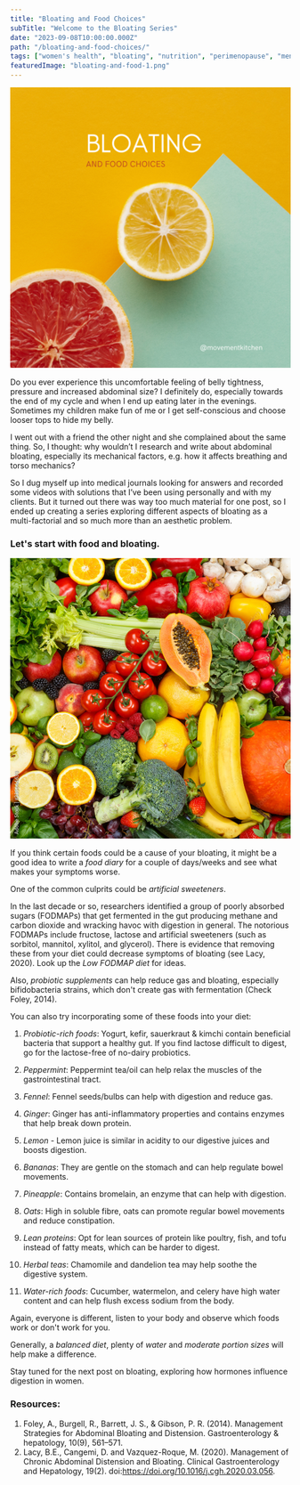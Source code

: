 ```yaml
---
title: "Bloating and Food Choices"
subTitle: "Welcome to the Bloating Series"
date: "2023-09-08T10:00:00.000Z"
path: "/bloating-and-food-choices/"
tags: ["women's health", "bloating", "nutrition", "perimenopause", "menopause"]
featuredImage: "bloating-and-food-1.png"
---
```


![Bloating and Food Choices](bloating-and-food-1.png)

Do you ever experience this uncomfortable feeling of belly tightness, pressure and increased abdominal size? I definitely do, especially towards the end of my cycle and when I end up eating later in the evenings. Sometimes my children make fun of me or I get self-conscious and choose looser tops to hide my belly.

I went out with a friend the other night and she complained about the same thing. So, I thought: why wouldn’t I research and write about abdominal bloating, especially its mechanical factors, e.g. how it affects breathing and torso mechanics? 

So I dug myself up into medical journals looking for answers and recorded some videos with solutions that I’ve been using personally and with my clients. But it turned out there was way too much material for one post, so I ended up creating a series exploring different aspects of bloating as a multi-factorial and so much more than an aesthetic problem.

### Let's start with food and bloating. 

![Fruits](fruit.jpg)

If you think certain foods could be a cause of your bloating, it might be a good idea to write a *food diary* for a couple of days/weeks and see what makes your symptoms worse. 

One of the common culprits could be *artificial sweeteners*. 

In the last decade or so, researchers identified a group of poorly absorbed sugars (FODMAPs) that get fermented in the gut producing methane and carbon dioxide and wracking havoc with digestion in general. The notorious FODMAPs include fructose, lactose and artificial sweeteners (such as sorbitol, mannitol, xylitol, and glycerol). There is evidence that removing these from your diet could decrease symptoms of bloating (see Lacy, 2020). Look up the *Low FODMAP diet* for ideas. 

Also, *probiotic supplements* can help reduce gas and bloating, especially bifidobacteria strains, which don't create gas with fermentation (Check Foley, 2014).

You can also try incorporating some of these foods into your diet:

1. *Probiotic-rich foods*: Yogurt, kefir, sauerkraut & kimchi contain beneficial bacteria that support a healthy gut. If you find lactose difficult to digest, go for the lactose-free of no-dairy probiotics.

2. *Peppermint*: Peppermint tea/oil can help relax the muscles of the gastrointestinal tract.

3. *Fennel*: Fennel seeds/bulbs can help with digestion and reduce gas.

4. *Ginger*: Ginger has anti-inflammatory properties and contains enzymes that help break down protein.

5. *Lemon* - Lemon juice is similar in acidity to our digestive juices and boosts digestion.

6. *Bananas*: They are gentle on the stomach and can help regulate bowel movements.

7. *Pineapple*: Contains bromelain, an enzyme that can help with digestion.

8. *Oats*: High in soluble fibre, oats can promote regular bowel movements and reduce constipation.

9. *Lean proteins*: Opt for lean sources of protein like poultry, fish, and tofu instead of fatty meats, which can be harder to digest.

10. *Herbal teas*: Chamomile and dandelion tea may help soothe the digestive system.

11. *Water-rich foods*: Cucumber, watermelon, and celery have high water content and can help flush excess sodium from the body.

Again, everyone is different, listen to your body and observe which foods work or don't work for you.

Generally, a *balanced diet*, plenty of *water* and *moderate portion sizes* will help make a difference.

Stay tuned for the next post on bloating, exploring how hormones influence digestion in women.

### Resources:

1. Foley, A., Burgell, R., Barrett, J. S., & Gibson, P. R. (2014). Management Strategies for Abdominal Bloating and Distension. Gastroenterology & hepatology, 10(9), 561–571.
2. Lacy, B.E., Cangemi, D. and Vazquez-Roque, M. (2020). Management of Chronic Abdominal Distension and Bloating. Clinical Gastroenterology and Hepatology, 19(2). doi:https://doi.org/10.1016/j.cgh.2020.03.056.
